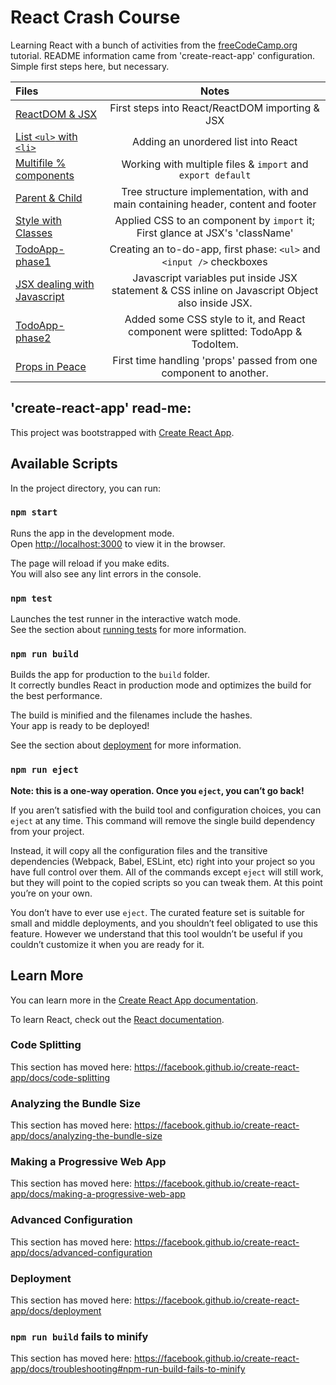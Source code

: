# React Crash Course

Learning React with a bunch of activities from the [freeCodeCamp.org]() tutorial. README information came from 'create-react-app' configuration. Simple first steps here, but necessary.

| Files | Notes |
|:----- | :---: |
| [ReactDOM & JSX](/src/ReactDOM-%26-JSX)| First steps into React/ReactDOM importing & JSX |
| [List `<ul>` with `<li>`](/src/React-ul-li) | Adding an unordered list into React|
| [Multifile % components](/src/React-multifile-components) | Working with multiple files & `import` and `export default`|
| [Parent & Child](/src/React-parent-child) | Tree structure implementation, with and main containing header, content and footer|
|[Style with Classes](/src/React-styling-with-classes) | Applied CSS to an component by `import` it; First glance at JSX's 'className' |
|[TodoApp-phase1](/src/React-todoapp-phase1) | Creating an to-do-app, first phase: `<ul>` and `<input />` checkboxes | 
|[JSX dealing with Javascript](/src/React-JSX-to-Javascript) | Javascript variables put inside JSX statement & CSS inline on Javascript Object also inside JSX. | 
|[TodoApp-phase2](/src/React-todoapp-phase2) | Added some CSS style to it, and React component were splitted: TodoApp & TodoItem. |
|[Props in Peace](/src/Reac-props-in-peace) | First time handling 'props' passed from one component to another.| 

## 'create-react-app' read-me:

This project was bootstrapped with [Create React App](https://github.com/facebook/create-react-app).

## Available Scripts

In the project directory, you can run:

### `npm start`

Runs the app in the development mode.<br />
Open [http://localhost:3000](http://localhost:3000) to view it in the browser.

The page will reload if you make edits.<br />
You will also see any lint errors in the console.

### `npm test`

Launches the test runner in the interactive watch mode.<br />
See the section about [running tests](https://facebook.github.io/create-react-app/docs/running-tests) for more information.

### `npm run build`

Builds the app for production to the `build` folder.<br />
It correctly bundles React in production mode and optimizes the build for the best performance.

The build is minified and the filenames include the hashes.<br />
Your app is ready to be deployed!

See the section about [deployment](https://facebook.github.io/create-react-app/docs/deployment) for more information.

### `npm run eject`

**Note: this is a one-way operation. Once you `eject`, you can’t go back!**

If you aren’t satisfied with the build tool and configuration choices, you can `eject` at any time. This command will remove the single build dependency from your project.

Instead, it will copy all the configuration files and the transitive dependencies (Webpack, Babel, ESLint, etc) right into your project so you have full control over them. All of the commands except `eject` will still work, but they will point to the copied scripts so you can tweak them. At this point you’re on your own.

You don’t have to ever use `eject`. The curated feature set is suitable for small and middle deployments, and you shouldn’t feel obligated to use this feature. However we understand that this tool wouldn’t be useful if you couldn’t customize it when you are ready for it.

## Learn More

You can learn more in the [Create React App documentation](https://facebook.github.io/create-react-app/docs/getting-started).

To learn React, check out the [React documentation](https://reactjs.org/).

### Code Splitting

This section has moved here: https://facebook.github.io/create-react-app/docs/code-splitting

### Analyzing the Bundle Size

This section has moved here: https://facebook.github.io/create-react-app/docs/analyzing-the-bundle-size

### Making a Progressive Web App

This section has moved here: https://facebook.github.io/create-react-app/docs/making-a-progressive-web-app

### Advanced Configuration

This section has moved here: https://facebook.github.io/create-react-app/docs/advanced-configuration

### Deployment

This section has moved here: https://facebook.github.io/create-react-app/docs/deployment

### `npm run build` fails to minify

This section has moved here: https://facebook.github.io/create-react-app/docs/troubleshooting#npm-run-build-fails-to-minify
